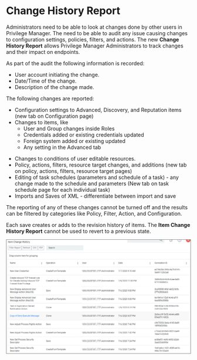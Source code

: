 [title]: # (Change History)
[tags]: # ( )
[priority]: # (7010)
# Change History Report

<!-- TODO: after Jose's sprint 12 work is done -->

Administrators need to be able to look at changes done by other users in Privilege Manager. The need to be able to audit any issue causing changes to configuration settings, policies, filters, and actions. The new __Change History Report__ allows Privilege Manager Administrators to track changes and their impact on endpoints.

As part of the audit the following information is recorded:

* User account initiating the change.
* Date/Time of the change.
* Description of the change made.

The following changes are reported:

* Configuration settings to Advanced, Discovery, and Reputation items (new tab on Configuration page)
* Changes to items, like
  * User and Group changes inside Roles
  * Credentials added or existing credentials updated
  * Foreign system added or existing updated
  * Any setting in the Advanced tab
<!--  * Authentication provider changed -->
  * Changes to conditions of user editable resources.
* Policy, actions, filters, resource target changes, and additions (new tab on policy, actions, filters, resource target pages)
* Editing of task schedules (parameters and schedule of a task) - any change made to the schedule and parameters (New tab on task schedule page for each individual task)
* Imports and Saves of XML - differentiate between import and save

The reporting of any of these changes cannot be turned off and the results can be filtered by categories like Policy, Filter, Action, and Configuration.

Each save creates or adds to the revision history of items. The __Item Change History Report__ cannot be used to revert to a previous state.

![Item Change History Report](../admin/config/history/images/change-item-report.png)
